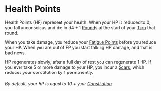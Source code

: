 # Health Points

Health Points (HP) represent your health. When your HP is reduced to 0, you fall unconscious and die in d4 + 1 [Round](Round.md)s at the start of your [Turn](Turn.md) that round.

When you take damage, you reduce your [Fatigue Points](Fatigue%20Points.md) before you reduce your HP. When you are out of FP you start talking HP damage, and that is bad news. 

HP regenerates slowly, after a full day of rest you can regenerate 1 HP. If you ever take 5 or more damage to your HP, you incur a [Scars](Scars.md), which reduces your constitution by 1 permanently.

###### By default, your HP is equal to 10 + your [Constitution](Constitution.md)